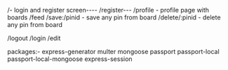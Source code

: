 /- login and register screen----
/register---
/profile - profile page with boards
/feed
/save:/pinid - save any pin from board
/delete/:pinid - delete any pin from board

/logout
/login
/edit

packages:-
express-generator
multer
mongoose
passport
passport-local
passport-local-mongoose
express-session
